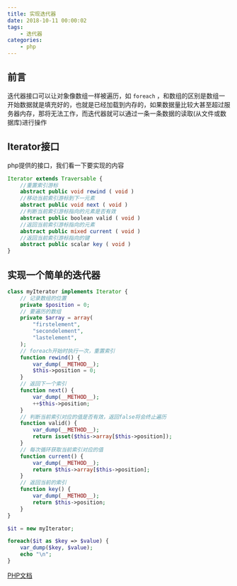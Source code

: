 ```yaml
---
title: 实现迭代器
date: 2018-10-11 00:00:02
tags:
    - 迭代器
categories:
    - php  
---
```


## 前言  
迭代器接口可以让对象像数组一样被遍历，如 `foreach` ，和数组的区别是数组一开始数据就是填充好的，也就是已经加载到内存的，如果数据量比较大甚至超过服务器内存，那将无法工作，而迭代器就可以通过一条一条数据的读取(从文件或数据库)进行操作     
## Iterator接口  
php提供的接口，我们看一下要实现的内容  

```php
Iterator extends Traversable {  
    //重置索引游标  
    abstract public void rewind ( void )  
    //移动当前索引游标到下一元素  
    abstract public void next ( void )  
    //判断当前索引游标指向的元素是否有效  
    abstract public boolean valid ( void )  
    //返回当前索引游标指向的元素  
    abstract public mixed current ( void )  
    //返回当前索引游标指向的键  
    abstract public scalar key ( void )  
}  
```  
<!--more-->
## 实现一个简单的迭代器    

```php
class myIterator implements Iterator {
    // 记录数组的位置
    private $position = 0;
    // 要遍历的数组
    private $array = array(
        "firstelement",
        "secondelement",
        "lastelement",
    );  
    // foreach开始时执行一次，重置索引
    function rewind() {
        var_dump(__METHOD__);
        $this->position = 0;
    }
    // 返回下一个索引
    function next() {
        var_dump(__METHOD__);
        ++$this->position;
    }
    // 判断当前索引对应的值是否有效，返回false将会终止遍历
    function valid() {
        var_dump(__METHOD__);
        return isset($this->array[$this->position]);
    }
    // 每次循环获取当前索引对应的值
    function current() {
        var_dump(__METHOD__);
        return $this->array[$this->position];
    }
    // 返回当前的索引
    function key() {
        var_dump(__METHOD__);
        return $this->position;
    }
}

$it = new myIterator;

foreach($it as $key => $value) {
    var_dump($key, $value);
    echo "\n";
}
```
[PHP文档](http://php.net/manual/zh/class.iterator.php)
